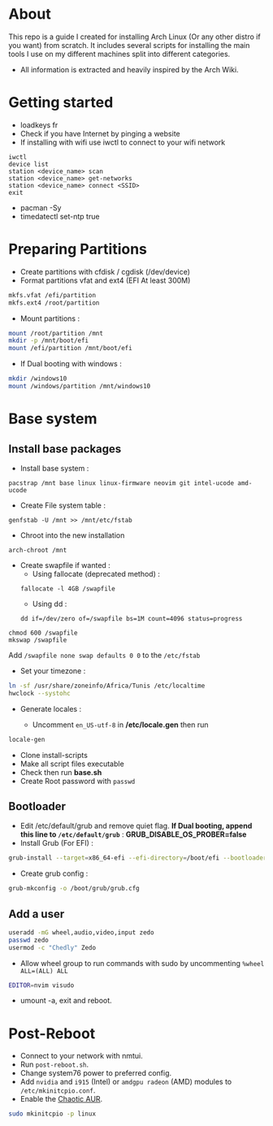 # About

This repo is a guide I created for installing Arch Linux (Or any other distro if you want) from scratch. It includes several scripts for installing the main tools I use on my different machines split into different categories.

- All information is extracted and heavily inspired by the Arch Wiki.

# Getting started

- loadkeys fr
- Check if you have Internet by pinging a website
- If installing with wifi use iwctl to connect to your wifi network

```
iwctl
device list
station <device_name> scan
station <device_name> get-networks
station <device_name> connect <SSID>
exit
```

- pacman -Sy
- timedatectl set-ntp true

# Preparing Partitions

- Create partitions with cfdisk / cgdisk (/dev/device)
- Format partitions vfat and ext4 (EFI At least 300M)

```sh
mkfs.vfat /efi/partition
mkfs.ext4 /root/partition
```

- Mount partitions :

```sh
mount /root/partition /mnt
mkdir -p /mnt/boot/efi
mount /efi/partition /mnt/boot/efi
```

- If Dual booting with windows :

```bash
mkdir /windows10
mount /windows/partition /mnt/windows10
```

# Base system

## Install base packages

- Install base system :

```
pacstrap /mnt base linux linux-firmware neovim git intel-ucode amd-ucode
```

- Create File system table :

```
genfstab -U /mnt >> /mnt/etc/fstab
```

- Chroot into the new installation

```
arch-chroot /mnt
```

- Create swapfile if wanted :
  - Using fallocate (deprecated method) :
  ```
  fallocate -l 4GB /swapfile
  ```
  - Using dd :
  ```
  dd if=/dev/zero of=/swapfile bs=1M count=4096 status=progress
  ```

```
chmod 600 /swapfile
mkswap /swapfile
```

Add `/swapfile none swap defaults 0 0` to the `/etc/fstab`

- Set your timezone :

```sh
ln -sf /usr/share/zoneinfo/Africa/Tunis /etc/localtime
hwclock --systohc
```

- Generate locales :

  - Uncomment `en_US-utf-8` in **/etc/locale.gen** then run

```sh
locale-gen
```

- Clone install-scripts
- Make all script files executable
- Check then run **base.sh**
- Create Root password with `passwd`

## Bootloader

- Edit /etc/default/grub and remove quiet flag. **If Dual booting, append this line to `/etc/default/grub`** : **GRUB_DISABLE_OS_PROBER=false**
- Install Grub (For EFI) :

```sh
grub-install --target=x86_64-efi --efi-directory=/boot/efi --bootloader-id=GRUB
```

- Create grub config :

```sh
grub-mkconfig -o /boot/grub/grub.cfg
```

## Add a user

```sh
useradd -mG wheel,audio,video,input zedo
passwd zedo
usermod -c "Chedly" Zedo
```

- Allow wheel group to run commands with sudo by uncommenting `%wheel ALL=(ALL) ALL`

```sh
EDITOR=nvim visudo
```

- umount -a, exit and reboot.

# Post-Reboot

- Connect to your network with nmtui.
- Run `post-reboot.sh`.
- Change system76 power to preferred config.
- Add `nvidia` and `i915` (Intel) or `amdgpu radeon` (AMD) modules to `/etc/mkinitcpio.conf`.
- Enable the [Chaotic AUR](https://aur.chaotic.cx/).

```sh
sudo mkinitcpio -p linux
```
